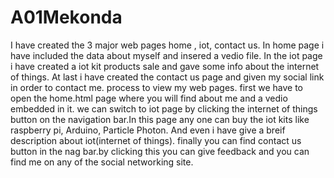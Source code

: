 # A01Mekonda
I have created the 3 major web pages home , iot, contact us.
In home page i have included the data about myself and insered a vedio file.
In the iot page i have created a iot kit products sale and gave some info about the internet of things.
At last i have created the contact us page and given my social link in order to contact me.
process to view my web pages.
first we have to open the home.html page where you will find about me and a vedio embedded in it.
we can switch to iot page by clicking the internet of things button on the navigation bar.In this page any one can buy the iot kits like raspberry pi, Arduino, Particle Photon.
And even i have give a breif description about iot(internet of things).
finally you can find contact us button in the nag bar.by clicking this you can give feedback and you can find me on any of the social networking site.
